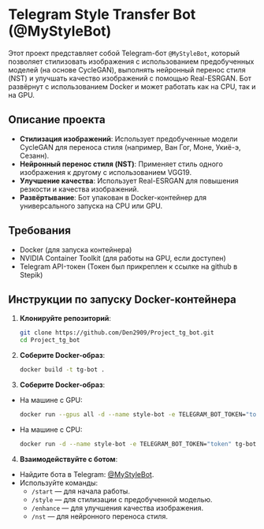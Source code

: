 # Telegram Style Transfer Bot (@MyStyleBot)

Этот проект представляет собой Telegram-бот `@MyStyleBot`, который позволяет стилизовать изображения с использованием предобученных моделей (на основе CycleGAN), выполнять нейронный перенос стиля (NST) и улучшать качество изображений с помощью Real-ESRGAN. Бот развёрнут с использованием Docker и может работать как на CPU, так и на GPU.

## Описание проекта

- **Стилизация изображений**: Использует предобученные модели CycleGAN для переноса стиля (например, Ван Гог, Моне, Укиё-э, Сезанн).
- **Нейронный перенос стиля (NST)**: Применяет стиль одного изображения к другому с использованием VGG19.
- **Улучшение качества**: Использует Real-ESRGAN для повышения резкости и качества изображений.
- **Развёртывание**: Бот упакован в Docker-контейнер для универсального запуска на CPU или GPU.

## Требования

- Docker (для запуска контейнера)
- NVIDIA Container Toolkit (для работы на GPU, если доступен)
- Telegram API-токен (Токен был прикреплен к ссылке на github в Stepik)

## Инструкции по запуску Docker-контейнера

1. **Клонируйте репозиторий**:
   ```bash
   git clone https://github.com/Den2909/Project_tg_bot.git
   cd Project_tg_bot 

2. **Соберите Docker-образ**:
   ```bash
   docker build -t tg-bot .

3. **Соберите Docker-образ**:
 - На машине с GPU:
   ```bash
   docker run --gpus all -d --name style-bot -e TELEGRAM_BOT_TOKEN="token" tg-bot

 - На машине с CPU:
   ```bash
   docker run -d --name style-bot -e TELEGRAM_BOT_TOKEN="token" tg-bot

4. **Взаимодействуйте с ботом**:

- Найдите бота в Telegram: [@MyStyleBot](https://t.me/MyStyleBot).
- Используйте команды:
  - `/start` — для начала работы.
  - `/style` — для стилизации с предобученной моделью.
  - `/enhance` — для улучшения качества изображения.
  - `/nst` — для нейронного переноса стиля.
